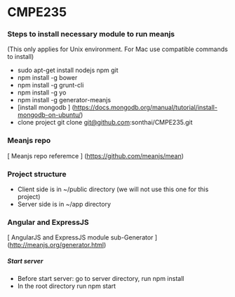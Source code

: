 # CMPE235

### Steps to install necessary module to run meanjs 
(This only applies for Unix environment. For Mac use compatible commands to install)
* sudo apt-get install nodejs npm git
* npm install -g bower
* npm install -g grunt-cli
* npm install -g yo
* npm install -g generator-meanjs
* [install mongodb ] (https://docs.mongodb.org/manual/tutorial/install-mongodb-on-ubuntu/)
* clone project git clone git@github.com:sonthai/CMPE235.git

### Meanjs repo
[ Meanjs repo referemce ] (https://github.com/meanjs/mean)


### Project structure
* Client side is in ~/public directory (we will not use this one for this project)
* Server side is in ~/app directory

### Angular and ExpressJS 
[ AngularJS  and ExpressJS module sub-Generator ] (http://meanjs.org/generator.html)

##### Start server 
* Before start server: go to server directory, run npm install
* In the root directory run npm start
